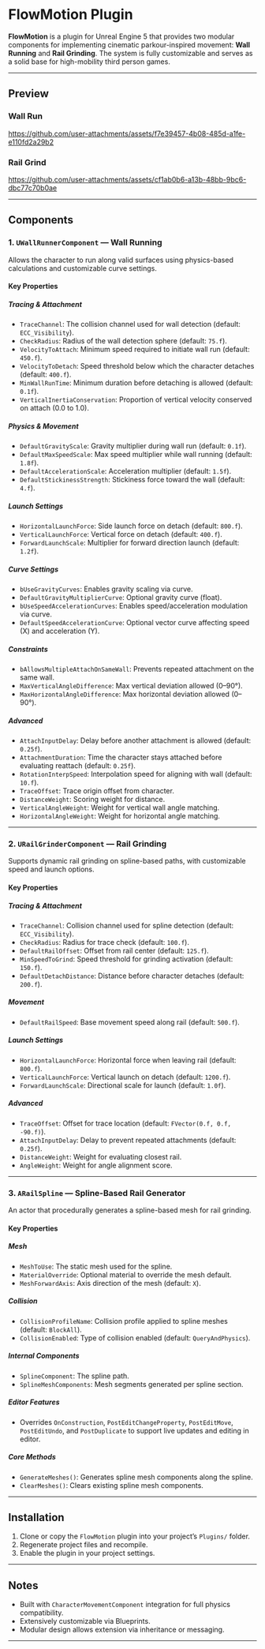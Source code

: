 # FlowMotion Plugin

**FlowMotion** is a plugin for Unreal Engine 5 that provides two modular components for implementing cinematic parkour-inspired movement: **Wall Running** and **Rail Grinding**. The system is fully customizable and serves as a solid base for high-mobility third person games.

---

## Preview

### Wall Run
https://github.com/user-attachments/assets/f7e39457-4b08-485d-a1fe-e110fd2a29b2

### Rail Grind
https://github.com/user-attachments/assets/cf1ab0b6-a13b-48bb-9bc6-dbc77c70b0ae

---

## Components

### 1. `UWallRunnerComponent` — Wall Running

Allows the character to run along valid surfaces using physics-based calculations and customizable curve settings.

#### Key Properties

##### Tracing & Attachment
- `TraceChannel`: The collision channel used for wall detection (default: `ECC_Visibility`).
- `CheckRadius`: Radius of the wall detection sphere (default: `75.f`).
- `VelocityToAttach`: Minimum speed required to initiate wall run (default: `450.f`).
- `VelocityToDetach`: Speed threshold below which the character detaches (default: `400.f`).
- `MinWallRunTime`: Minimum duration before detaching is allowed (default: `0.1f`).
- `VerticalInertiaConservation`: Proportion of vertical velocity conserved on attach (0.0 to 1.0).

##### Physics & Movement
- `DefaultGravityScale`: Gravity multiplier during wall run (default: `0.1f`).
- `DefaultMaxSpeedScale`: Max speed multiplier while wall running (default: `1.8f`).
- `DefaultAccelerationScale`: Acceleration multiplier (default: `1.5f`).
- `DefaultStickinessStrength`: Stickiness force toward the wall (default: `4.f`).

##### Launch Settings
- `HorizontalLaunchForce`: Side launch force on detach (default: `800.f`).
- `VerticalLaunchForce`: Vertical force on detach (default: `400.f`).
- `ForwardLaunchScale`: Multiplier for forward direction launch (default: `1.2f`).

##### Curve Settings
- `bUseGravityCurves`: Enables gravity scaling via curve.
- `DefaultGravityMultiplierCurve`: Optional gravity curve (float).
- `bUseSpeedAccelerationCurves`: Enables speed/acceleration modulation via curve.
- `DefaultSpeedAccelerationCurve`: Optional vector curve affecting speed (X) and acceleration (Y).

##### Constraints
- `bAllowsMultipleAttachOnSameWall`: Prevents repeated attachment on the same wall.
- `MaxVerticalAngleDifference`: Max vertical deviation allowed (0–90°).
- `MaxHorizontalAngleDifference`: Max horizontal deviation allowed (0–90°).

##### Advanced
- `AttachInputDelay`: Delay before another attachment is allowed (default: `0.25f`).
- `AttachmentDuration`: Time the character stays attached before evaluating reattach (default: `0.25f`).
- `RotationInterpSpeed`: Interpolation speed for aligning with wall (default: `10.f`).
- `TraceOffset`: Trace origin offset from character.
- `DistanceWeight`: Scoring weight for distance.
- `VerticalAngleWeight`: Weight for vertical wall angle matching.
- `HorizontalAngleWeight`: Weight for horizontal angle matching.

---

### 2. `URailGrinderComponent` — Rail Grinding

Supports dynamic rail grinding on spline-based paths, with customizable speed and launch options.

#### Key Properties

##### Tracing & Attachment
- `TraceChannel`: Collision channel used for spline detection (default: `ECC_Visibility`).
- `CheckRadius`: Radius for trace check (default: `100.f`).
- `DefaultRailOffset`: Offset from rail center (default: `125.f`).
- `MinSpeedToGrind`: Speed threshold for grinding activation (default: `150.f`).
- `DefaultDetachDistance`: Distance before character detaches (default: `200.f`).

##### Movement
- `DefaultRailSpeed`: Base movement speed along rail (default: `500.f`).

##### Launch Settings
- `HorizontalLaunchForce`: Horizontal force when leaving rail (default: `800.f`).
- `VerticalLaunchForce`: Vertical launch on detach (default: `1200.f`).
- `ForwardLaunchScale`: Directional scale for launch (default: `1.0f`).

##### Advanced
- `TraceOffset`: Offset for trace location (default: `FVector(0.f, 0.f, -90.f)`).
- `AttachInputDelay`: Delay to prevent repeated attachments (default: `0.25f`).
- `DistanceWeight`: Weight for evaluating closest rail.
- `AngleWeight`: Weight for angle alignment score.

---

### 3. `ARailSpline` — Spline-Based Rail Generator

An actor that procedurally generates a spline-based mesh for rail grinding.

#### Key Properties

##### Mesh
- `MeshToUse`: The static mesh used for the spline.
- `MaterialOverride`: Optional material to override the mesh default.
- `MeshForwardAxis`: Axis direction of the mesh (default: `X`).

##### Collision
- `CollisionProfileName`: Collision profile applied to spline meshes (default: `BlockAll`).
- `CollisionEnabled`: Type of collision enabled (default: `QueryAndPhysics`).

##### Internal Components
- `SplineComponent`: The spline path.
- `SplineMeshComponents`: Mesh segments generated per spline section.

##### Editor Features
- Overrides `OnConstruction`, `PostEditChangeProperty`, `PostEditMove`, `PostEditUndo`, and `PostDuplicate` to support live updates and editing in editor.

##### Core Methods
- `GenerateMeshes()`: Generates spline mesh components along the spline.
- `ClearMeshes()`: Clears existing spline mesh components.

---

## Installation

1. Clone or copy the `FlowMotion` plugin into your project’s `Plugins/` folder.
2. Regenerate project files and recompile.
3. Enable the plugin in your project settings.

---

## Notes

- Built with `CharacterMovementComponent` integration for full physics compatibility.
- Extensively customizable via Blueprints.
- Modular design allows extension via inheritance or messaging.

---

